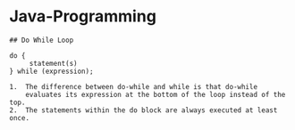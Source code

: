 # Java-Programming

    ## Do While Loop 
    
    do {
         statement(s)
    } while (expression);
    
    1.  The difference between do-while and while is that do-while
        evaluates its expression at the bottom of the loop instead of the top.
    2.  The statements within the do block are always executed at least once.
